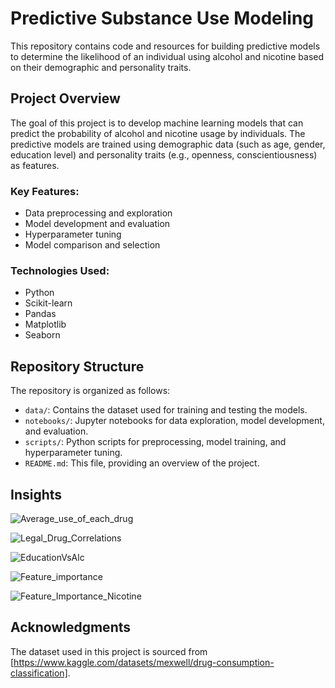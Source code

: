# Predictive Substance Use Modeling

This repository contains code and resources for building predictive models to determine the likelihood of an individual using alcohol and nicotine based on their demographic and personality traits.

## Project Overview

The goal of this project is to develop machine learning models that can predict the probability of alcohol and nicotine usage by individuals. The predictive models are trained using demographic data (such as age, gender, education level) and personality traits (e.g., openness, conscientiousness) as features.

### Key Features:

- Data preprocessing and exploration
- Model development and evaluation
- Hyperparameter tuning
- Model comparison and selection

### Technologies Used:

- Python
- Scikit-learn
- Pandas
- Matplotlib
- Seaborn

## Repository Structure

The repository is organized as follows:

- `data/`: Contains the dataset used for training and testing the models.
- `notebooks/`: Jupyter notebooks for data exploration, model development, and evaluation.
- `scripts/`: Python scripts for preprocessing, model training, and hyperparameter tuning.
- `README.md`: This file, providing an overview of the project.

## Insights 
![Average_use_of_each_drug](https://github.com/poorvaja-s-hub/Predictive-Modeling-for-Treatment-Outcomes-in-Alcohol-and-Nicotine-Use-Disorders/assets/173160776/04c9325b-484f-4b7a-973f-d0a1480c70f7)

![Legal_Drug_Correlations](https://github.com/poorvaja-s-hub/Predictive-Modeling-for-Treatment-Outcomes-in-Alcohol-and-Nicotine-Use-Disorders/assets/173160776/93843b1a-b344-447c-9761-4064ee87e471)

![EducationVsAlc](https://github.com/poorvaja-s-hub/Predictive-Modeling-for-Treatment-Outcomes-in-Alcohol-and-Nicotine-Use-Disorders/assets/173160776/ffdf0862-f54f-4ea7-91ea-b0417da5ad94)

![Feature_importance](https://github.com/poorvaja-s-hub/Predictive-Modeling-for-Treatment-Outcomes-in-Alcohol-and-Nicotine-Use-Disorders/assets/173160776/672e77e9-f404-40da-824f-8ce285f98d67)

![Feature_Importance_Nicotine](https://github.com/poorvaja-s-hub/Predictive-Modeling-for-Treatment-Outcomes-in-Alcohol-and-Nicotine-Use-Disorders/assets/173160776/cd5bd71d-8238-4b7f-bacd-d1bae9f9c3f2)

## Acknowledgments
The dataset used in this project is sourced from [https://www.kaggle.com/datasets/mexwell/drug-consumption-classification].
